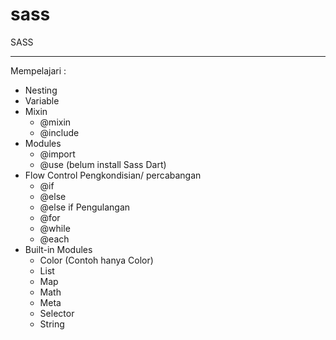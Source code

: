 # sass
SASS


---

Mempelajari :

- Nesting
- Variable
- Mixin
  - @mixin
  - @include
- Modules
  - @import
  - @use (belum install Sass Dart)
- Flow Control
  Pengkondisian/ percabangan
  - @if
  - @else
  - @else if
  Pengulangan
  - @for
  - @while
  - @each
- Built-in Modules
  - Color (Contoh hanya Color)
  - List
  - Map
  - Math
  - Meta
  - Selector
  - String